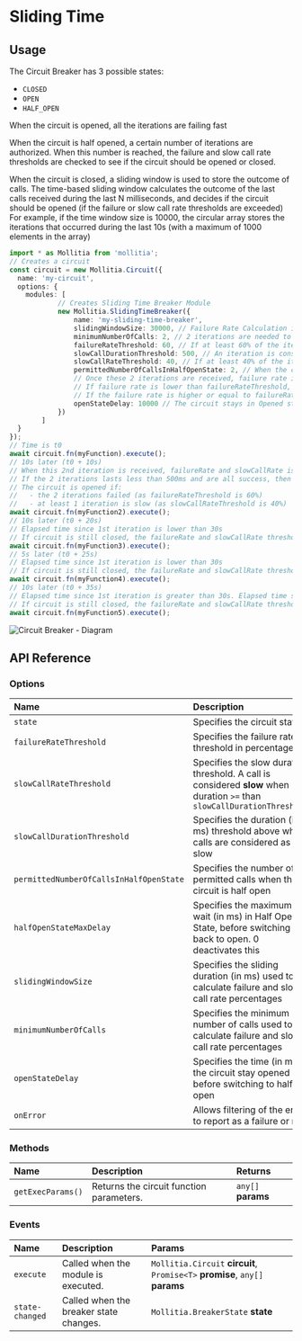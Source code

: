 <script setup>
	import SlidingTimePlayground from '../../../../components/playground/modules/breaker/sliding-time.vue';
</script>

# Sliding Time

<ClientOnly>
  <SlidingTimePlayground/>
</ClientOnly>

## Usage

The Circuit Breaker has 3 possible states:

* `CLOSED`
* `OPEN` 
* `HALF_OPEN`

When the circuit is opened, all the iterations are failing fast

When the circuit is half opened, a certain number of iterations are authorized. When this number is reached, the failure and slow call rate thresholds are checked to see if the circuit should be opened or closed.

When the circuit is closed, a sliding window is used to store the outcome of calls. 
The time-based sliding window calculates the outcome of the last calls received during the last N milliseconds, and decides if the circuit should be opened (if the failure or slow call rate thresholds are exceeded)
For example, if the time window size is 10000, the circular array stores the iterations that occurred during the last 10s (with a maximum of 1000 elements in the array)

``` typescript
import * as Mollitia from 'mollitia';
// Creates a circuit
const circuit = new Mollitia.Circuit({
  name: 'my-circuit',
  options: {
    modules: [
			// Creates Sliding Time Breaker Module
			new Mollitia.SlidingTimeBreaker({
				name: 'my-sliding-time-breaker',
				slidingWindowSize: 30000, // Failure Rate Calculation is done on the iterations received during the last 30s.
				minimumNumberOfCalls: 2, // 2 iterations are needed to start calculating the failure rate, and see if circuit should be opened or not
				failureRateThreshold: 60, // If at least 60% of the iterations are failing, the circuit is switched to Opened state.
				slowCallDurationThreshold: 500, // An iteration is considered as being slow if the iteration lasts more than 0.5s
				slowCallRateThreshold: 40, // If at least 40% of the iterations are considered as being slow, the circuit is switched to Opened state.
				permittedNumberOfCallsInHalfOpenState: 2, // When the circuit is in Half Opened state, the circuit accepts 2 iterations in this state.
				// Once these 2 iterations are received, failure rate is calculated on these iterations.
				// If failure rate is lower than failureRateThreshold, the circuit is switched to Closed.
				// If the failure rate is higher or equal to failureRateThreshold, the circuit is switched to Opened.
				openStateDelay: 10000 // The circuit stays in Opened state for 10s
			})
		]
  }
});
// Time is t0
await circuit.fn(myFunction).execute();
// 10s later (t0 + 10s)
// When this 2nd iteration is received, failureRate and slowCallRate is calculated
// If the 2 iterations lasts less than 500ms and are all success, then the circuit is still closed
// The circuit is opened if:
//   - the 2 iterations failed (as failureRateThreshold is 60%)
//   - at least 1 iteration is slow (as slowCallRateThreshold is 40%)
await circuit.fn(myFunction2).execute();
// 10s later (t0 + 20s)
// Elapsed time since 1st iteration is lower than 30s
// If circuit is still closed, the failureRate and slowCallRate threshold is calculated on the 3 iterations 
await circuit.fn(myFunction3).execute();
// 5s later (t0 + 25s)
// Elapsed time since 1st iteration is lower than 30s
// If circuit is still closed, the failureRate and slowCallRate threshold is calculated on the 4 iterations
await circuit.fn(myFunction4).execute();
// 10s later (t0 + 35s)
// Elapsed time since 1st iteration is greater than 30s. Elapsed time since 2nd iteration is lower than 30s
// If circuit is still closed, the failureRate and slowCallRate threshold is now calculated on iterations from 2 to 5, as iteration 1 is too old
await circuit.fn(myFunction5).execute();

```

![Circuit Breaker - Diagram](/img/circuit-breaker-diagram.png)

## API Reference

### Options

| Name                                    | Description                                                                                                              | Default  |
|:----------------------------------------|:-------------------------------------------------------------------------------------------------------------------------|:---------|
| `state`                                 | Specifies the circuit state                                                                                              | `CLOSED` |
| `failureRateThreshold`                  | Specifies the failure rate threshold in percentage                                                                       | `50`     |
| `slowCallRateThreshold`                 | Specifies the slow duration threshold. A call is considered **slow** when duration `>=` than `slowCallDurationThreshold` | `100`    |
| `slowCallDurationThreshold`             | Specifies the duration (in ms) threshold above which calls are considered as slow                                        | `60000`  |
| `permittedNumberOfCallsInHalfOpenState` | Specifies the number of permitted calls when the circuit is half open                                                    | `2`      |
| `halfOpenStateMaxDelay`                 | Specifies the maximum wait (in ms) in Half Open State, before switching back to open. 0 deactivates this                 | `0`      |
| `slidingWindowSize`                     | Specifies the sliding duration (in ms) used to calculate failure and slow call rate percentages                          | `60`     |
| `minimumNumberOfCalls`                  | Specifies the minimum number of calls used to calculate failure and slow call rate percentages                           | `10`     |
| `openStateDelay`                        | Specifies the time (in ms) the circuit stay opened before switching to half-open                                         | `60000`  |
| `onError`                               | Allows filtering of the error to report as a failure or not.                                                             | `None`   |

### Methods

| Name              | Description                              | Returns            |
|:------------------|:-----------------------------------------|:-------------------|
| `getExecParams()` | Returns the circuit function parameters. | `any[]` **params** |

### Events

| Name            | Description                            | Params                                                                       |
|:----------------|:---------------------------------------|:-----------------------------------------------------------------------------|
| `execute`       | Called when the module is executed.    | `Mollitia.Circuit` **circuit**, `Promise<T>` **promise**, `any[]` **params** |
| `state-changed` | Called when the breaker state changes. | `Mollitia.BreakerState` **state**                                            |
